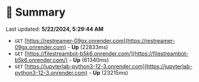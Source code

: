 # 📖 Summary
Last updated: **5/22/2024, 5:29:44 AM**

- `GET` [https://restreamer-09gx.onrender.com](https://restreamer-09gx.onrender.com) - **Up** (22833ms)
- `GET` [https://filestreambot-b5k6.onrender.com/](https://filestreambot-b5k6.onrender.com/) - **Up** (61340ms)
- `GET` [https://jupyterlab-python3-12-3.onrender.com](https://jupyterlab-python3-12-3.onrender.com) - **Up** (23215ms)
